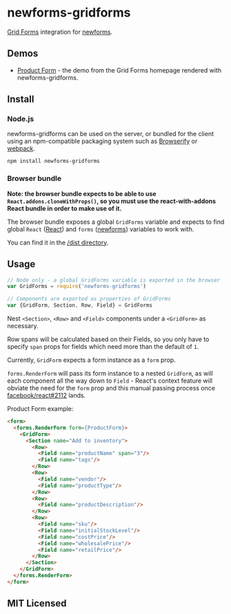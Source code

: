 # newforms-gridforms

[Grid Forms](http://kumailht.com/gridforms/) integration for
[newforms](https://github.com/insin/newforms).

## Demos

* [Product Form](http://insin.github.io/newforms-gridforms/) - the demo from the
  Grid Forms homepage rendered with newforms-gridforms.

## Install

### Node.js

newforms-gridforms can be used on the server, or bundled for the client using an
npm-compatible packaging system such as [Browserify](http://browserify.org/) or
[webpack](http://webpack.github.io/).

```
npm install newforms-gridforms
```

### Browser bundle

**Note: the browser bundle expects to be able to use
`React.addons.cloneWithProps()`, so you must use the react-with-addons React
bundle in order to make use of it.**

The browser bundle exposes a global `GridForms` variable and expects to
find global `React` ([React](http://facebook.github.io/react/)) and `forms`
([newforms](https://github.com/insin/newforms)) variables to work with.

You can find it in the [/dist directory](https://github.com/insin/newforms-gridforms/tree/master/dist).

## Usage

```javascript
// Node only - a global GridForms variable is exported in the browser
var GridForms = require('newforms-gridforms')

// Components are exported as properties of GridForms
var {GridForm, Section, Row, Field} = GridForms
```

Nest `<Section>`, `<Row>` and `<Field>` components under a `<GridForm>` as
necessary.

Row spans will be calculated based on their Fields, so you only have to
specify `span` props for fields which need more than the default of `1`.

Currently, `GridForm` expects a form instance as a `form` prop.

`forms.RenderForm` will pass its form instance to a nested `GridForm`, as will
each component all the way down to `Field` - React's context feature will
obviate the need for the `form` prop and this manual passing process once
 [facebook/react#2112](https://github.com/facebook/react/issues/2112) lands.

Product Form example:

```html
<form>
  <forms.RenderForm form={ProductForm}>
    <GridForm>
      <Section name="Add to inventory">
        <Row>
          <Field name="productName" span="3"/>
          <Field name="tags"/>
        </Row>
        <Row>
          <Field name="vendor"/>
          <Field name="productType"/>
        </Row>
        <Row>
          <Field name="productDescription"/>
        </Row>
        <Row>
          <Field name="sku"/>
          <Field name="initialStockLevel"/>
          <Field name="costPrice"/>
          <Field name="wholesalePrice"/>
          <Field name="retailPrice"/>
        </Row>
      </Section>
    </GridForm>
  </forms.RenderForm>
</form>
```

## MIT Licensed
